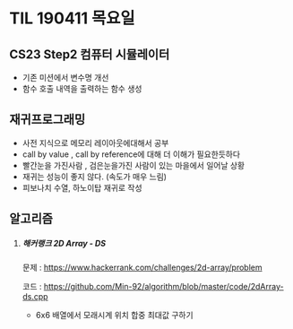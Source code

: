 # TIL 190411 목요일



## CS23 Step2 컴퓨터 시뮬레이터

- 기존 미션에서 변수명 개선
- 함수 호출 내역을 출력하는 함수 생성



## 재귀프로그래밍

- 사전 지식으로 메모리 레이아웃에대해서 공부
- call by value , call by reference에 대해 더 이해가 필요한듯하다
- 빨간눈을 가진사람 , 검은눈을가진 사람이 있는 마을에서 일어날 상황
- 재귀는 성능이 좋지 않다. (속도가 매우 느림)
- 피보나치 수열, 하노이탑 재귀로 작성



## 알고리즘

1. ##### 해커랭크 2D Array - DS

   문제 : https://www.hackerrank.com/challenges/2d-array/problem

   코드 : <https://github.com/Min-92/algorithm/blob/master/code/2dArray-ds.cpp>

   - 6x6 배열에서 모래시계 위치 합중 최대값 구하기

   